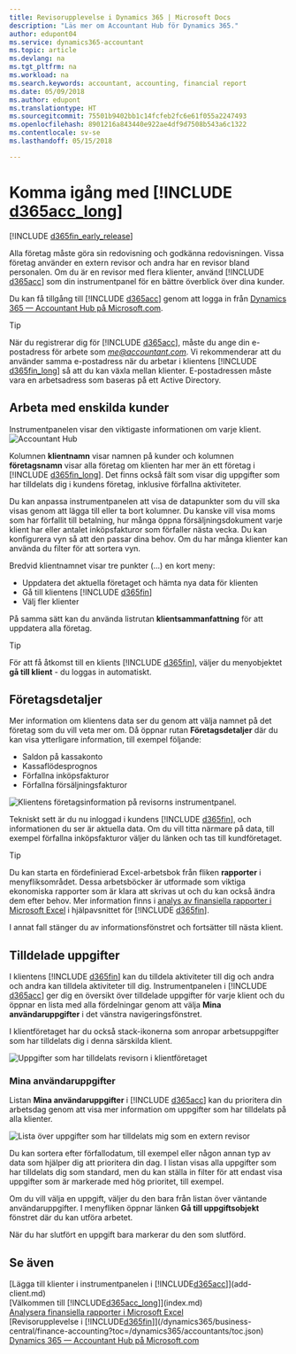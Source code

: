```yaml
---
title: Revisorupplevelse i Dynamics 365 | Microsoft Docs
description: "Läs mer om Accountant Hub för Dynamics 365."
author: edupont04
ms.service: dynamics365-accountant
ms.topic: article
ms.devlang: na
ms.tgt_pltfrm: na
ms.workload: na
ms.search.keywords: accountant, accounting, financial report
ms.date: 05/09/2018
ms.author: edupont
ms.translationtype: HT
ms.sourcegitcommit: 75501b9402bb1c14fcfeb2fc6e61f055a2247493
ms.openlocfilehash: 8901216a843440e922ae4df9d7508b543a6c1322
ms.contentlocale: sv-se
ms.lasthandoff: 05/15/2018

---
```

# <a name="get-started-with-include-d365acclongincludesd365acclongmdmd"></a>Komma igång med [!INCLUDE [d365acc_long](includes/d365acc_long_md.md)]
[!INCLUDE [d365fin_early_release](includes/d365fin_early_release.md.md)]

Alla företag måste göra sin redovisning och godkänna redovisningen. Vissa företag använder en extern revisor och andra har en revisor bland personalen. Om du är en revisor med flera klienter, använd [!INCLUDE [d365acc](includes/d365acc_md.md)] som din instrumentpanel för en bättre överblick över dina kunder.  

Du kan få tillgång till [!INCLUDE [d365acc](includes/d365acc_md.md)] genom att logga in från [Dynamics 365 — Accountant Hub på Microsoft.com](https://www.microsoft.com/en-us/dynamics365/financial-insights-for-accountants).  

> [!TIP]
>  När du registrerar dig för [!INCLUDE [d365acc](includes/d365acc_md.md)], måste du ange din e-postadress för arbete som <em>me@accountant.com</em>. Vi rekommenderar att du använder samma e-postadress när du arbetar i klientens [!INCLUDE [d365fin_long](includes/d365fin_long_md.md)] så att du kan växla mellan klienter. E-postadressen måste vara en arbetsadress som baseras på ett Active Directory.

## <a name="working-with-individual-clients"></a>Arbeta med enskilda kunder
Instrumentpanelen visar den viktigaste informationen om varje klient.  
![Accountant Hub](./media/accountant-get-started/accountant-dashboard-tasks.png)

Kolumnen **klientnamn** visar namnen på kunder och kolumnen **företagsnamn** visar alla företag om klienten har mer än ett företag i [!INCLUDE [d365fin_long](includes/d365fin_long_md.md)]. Det finns också fält som visar dig uppgifter som har tilldelats dig i kundens företag, inklusive förfallna aktiviteter.  

Du kan anpassa instrumentpanelen att visa de datapunkter som du vill ska visas genom att lägga till eller ta bort kolumner. Du kanske vill visa moms som har förfallit till betalning, hur många öppna försäljningsdokument varje klient har eller antalet inköpsfakturor som förfaller nästa vecka. Du kan konfigurera vyn så att den passar dina behov. Om du har många klienter kan använda du filter för att sortera vyn.  

Bredvid klientnamnet visar tre punkter (...) en kort meny:

- Uppdatera det aktuella företaget och hämta nya data för klienten  
- Gå till klientens [!INCLUDE [d365fin](includes/d365fin_md.md)]  
- Välj fler klienter  

På samma sätt kan du använda listrutan **klientsammanfattning** för att uppdatera alla företag.  

> [!TIP]
>  För att få åtkomst till en klients [!INCLUDE [d365fin](includes/d365fin_md.md)], väljer du menyobjektet **gå till klient** - du loggas in automatiskt.

## <a name="company-details"></a>Företagsdetaljer
Mer information om klientens data ser du genom att välja namnet på det företag som du vill veta mer om. Då öppnar rutan **Företagsdetaljer** där du kan visa ytterligare information, till exempel följande:  

* Saldon på kassakonto  
* Kassaflödesprognos  
* Förfallna inköpsfakturor  
* Förfallna försäljningsfakturor  

![Klientens företagsinformation på revisorns instrumentpanel.](./media/accountant-get-started/accountant-company-details.png)

Tekniskt sett är du nu inloggad i kundens [!INCLUDE [d365fin](includes/d365fin_md.md)], och informationen du ser är aktuella data. Om du vill titta närmare på data, till exempel förfallna inköpsfakturor väljer du länken och tas till kundföretaget.  

> [!TIP]
>  Du kan starta en fördefinierad Excel-arbetsbok från fliken **rapporter** i menyfliksområdet. Dessa arbetsböcker är utformade som viktiga ekonomiska rapporter som är klara att skrivas ut och du kan också ändra dem efter behov. Mer information finns i [analys av finansiella rapporter i Microsoft Excel](/dynamics365/business-central/finance-analyze-excel?toc=/dynamics365/accountants/toc.json) i hjälpavsnittet för [!INCLUDE [d365fin](includes/d365fin_md.md)].  

I annat fall stänger du av informationsfönstret och fortsätter till nästa klient.  

## <a name="assigned-tasks"></a>Tilldelade uppgifter
I klientens [!INCLUDE [d365fin](includes/d365fin_md.md)] kan du tilldela aktiviteter till dig och andra och andra kan tilldela aktiviteter till dig. Instrumentpanelen i [!INCLUDE [d365acc](includes/d365acc_md.md)] ger dig en översikt över tilldelade uppgifter för varje klient och du öppnar en lista med alla fördelningar genom att välja **Mina användaruppgifter** i det vänstra navigeringsfönstret.  

I klientföretaget har du också stack-ikonerna som anropar arbetsuppgifter som har tilldelats dig i denna särskilda klient.

![Uppgifter som har tilldelats revisorn i klientföretaget](./media/accountant-get-started/accountant-company-details-tasks.png)

### <a name="my-user-tasks"></a>Mina användaruppgifter
Listan **Mina användaruppgifter** i [!INCLUDE [d365acc](includes/d365acc_md.md)] kan du prioritera din arbetsdag genom att visa mer information om uppgifter som har tilldelats på alla klienter.  

![Lista över uppgifter som har tilldelats mig som en extern revisor](./media/accountant-get-started/accountant-tasklist.png)

Du kan sortera efter förfallodatum, till exempel eller någon annan typ av data som hjälper dig att prioritera din dag. I listan visas alla uppgifter som har tilldelats dig som standard, men du kan ställa in filter för att endast visa uppgifter som är markerade med hög prioritet, till exempel.

Om du vill välja en uppgift, väljer du den bara från listan över väntande användaruppgifter. I menyfliken öppnar länken **Gå till uppgiftsobjekt** fönstret där du kan utföra arbetet.  

När du har slutfört en uppgift bara markerar du den som slutförd.  

## <a name="see-also"></a>Se även
[Lägga till klienter i instrumentpanelen i [!INCLUDE[d365acc](includes/d365acc_md.md)]](add-client.md)  
[Välkommen till [!INCLUDE[d365acc_long](includes/d365acc_long_md.md)]](index.md)  
[Analysera finansiella rapporter i Microsoft Excel](/dynamics365/business-central/finance-analyze-excel?toc=/dynamics365/accountants/toc.json)   
[Revisorupplevelse i [!INCLUDE[d365fin](includes/d365fin_md.md)]](/dynamics365/business-central/finance-accounting?toc=/dynamics365/accountants/toc.json)  
[Dynamics 365 — Accountant Hub på Microsoft.com](https://www.microsoft.com/en-us/dynamics365/financial-insights-for-accountants)  

